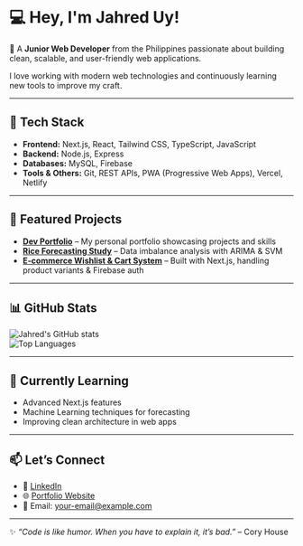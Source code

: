 # 💻 Hey, I'm Jahred Uy!  

👋 A **Junior Web Developer** from the Philippines passionate about building clean, scalable, and user-friendly web applications.  

I love working with modern web technologies and continuously learning new tools to improve my craft.  

---

## 🚀 Tech Stack  
- **Frontend:** Next.js, React, Tailwind CSS, TypeScript, JavaScript  
- **Backend:** Node.js, Express  
- **Databases:** MySQL, Firebase  
- **Tools & Others:** Git, REST APIs, PWA (Progressive Web Apps), Vercel, Netlify  

---

## 📂 Featured Projects  
- [**Dev Portfolio**](#) – My personal portfolio showcasing projects and skills  
- [**Rice Forecasting Study**](#) – Data imbalance analysis with ARIMA & SVM  
- [**E-commerce Wishlist & Cart System**](#) – Built with Next.js, handling product variants & Firebase auth  

---

## 📊 GitHub Stats  
![Jahred's GitHub stats](https://github-readme-stats.vercel.app/api?username=jahreduy&show_icons=true&theme=tokyonight)  
![Top Languages](https://github-readme-stats.vercel.app/api/top-langs/?username=jahreduy&layout=compact&theme=tokyonight)  

---

## 🌱 Currently Learning  
- Advanced Next.js features  
- Machine Learning techniques for forecasting  
- Improving clean architecture in web apps  

---

## 📫 Let’s Connect  
- 💼 [LinkedIn](#)  
- 🌐 [Portfolio Website](#)  
- 📧 Email: [your-email@example.com](mailto:your-email@example.com)  

---

✨ *“Code is like humor. When you have to explain it, it’s bad.”* – Cory House  
